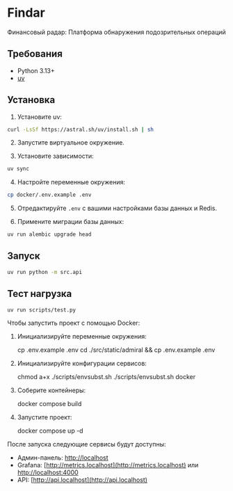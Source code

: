 # Findar

Финансовый радар: Платформа обнаружения подозрительных операций

## Требования

- Python 3.13+
- [uv](https://docs.astral.sh/uv/)

## Установка

1. Установите uv:

```bash
curl -LsSf https://astral.sh/uv/install.sh | sh
```

2. Запустите виртуальное окружение.

3. Установите зависимости:

```bash
uv sync
```

4. Настройте переменные окружения:

```bash
cp docker/.env.example .env
```

5. Отредактируйте `.env` с вашими настройками базы данных и Redis.

6. Примените миграции базы данных:

```bash
uv run alembic upgrade head
```

## Запуск

```bash
uv run python -m src.api
```

## Тест нагрузка

```bash
uv run scripts/test.py
```

Чтобы запустить проект с помощью Docker:

1. Инициализируйте переменные окружения:

   cp .env.example .env cd ./src/static/admiral && cp .env.example .env

2. Инициализируйте конфигурации сервисов:

   chmod a+x ./scripts/envsubst.sh ./scripts/envsubst.sh docker

3. Соберите контейнеры:

   docker compose build

4. Запустите проект:

   docker compose up -d

После запуска следующие сервисы будут доступны:

- Админ-панель: [http://localhost](http://localhost)
- Grafana: [http://metrics.localhost](http://metrics.localhost) или
  [http://localhost:4000](http://localhost:4000)
- API: [http://api.localhost](http://api.localhost)
